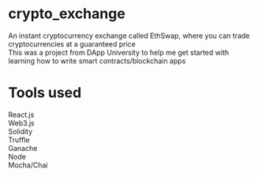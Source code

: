 # crypto_exchange
An instant cryptocurrency exchange called EthSwap, where you can trade cryptocurrencies at a guaranteed price
<br />
This was a project from DApp University to help me get started with learning how to write smart contracts/blockchain apps
<br />
# Tools used
React.js
<br/>
Web3.js
<br/>
Solidity
<br/>
Truffle
<br/>
Ganache
<br/>
Node
<br/>
Mocha/Chai
